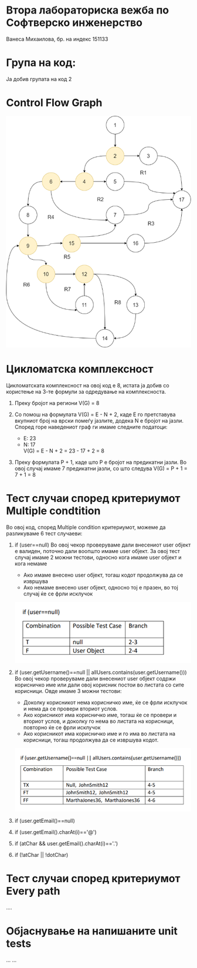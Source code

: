# Втора лабораториска вежба по Софтверско инженерство
Ванеса Михаилова, бр. на индекс 151133

# Група на код:
Ја добив групата на код 2

# Control Flow Graph
![alt text](https://github.com/vmihailova/SI_Lab2_151133/blob/master/151133_Control_Flow.png?raw=true)

# Цикломатска комплексност
Цикломатската комплексност на овој код е 8, истата ја добив со користење на 3-те формули за одредување на комплексноста.

1. Преку бројот на региони
   V(G) = 8
   
2. Со помош на формулата V(G) = E - N + 2, каде E го претставува вкупниот број на врски помеѓу јазлите, додека N е бројот на јазли.     
   Според горе наведениот граф ги имаме следните податоци:
   - E: 23
   - N: 17   
   V(G) = E - N + 2 = 23 - 17 + 2 = 8

3. Преку формулата P + 1, каде што P е бројот на предикатни јазли. Во овој случај имаме 7 предикатни јазли, со што следува
   V(G) = P + 1 = 7 + 1 = 8


# Тест случаи според критериумот Multiple condtition

Во овој код, според Multiple condition критериумот, можеме да разликуваме 6 тест случаеви:

 1. if (user==null) 
    Во овој чекор проверуваме дали внесениот user објект е валиден, поточно дали воопшто имаме user објект. 
    За овој тест случај имаме 2 можни тестови, односно кога имаме user објект и кога немаме
     - Ако имаме внесено user објект, тогаш кодот продолжува да се извршува
     - Ако немаме внесено user објект, односно тој е празен, во тој случај ќе се фрли исклучок
     
    ![alt text](https://github.com/vmihailova/SI_lab2_151133/blob/master/MultipleConditionsDATA/MC1.png?raw=true)
    
 
 2. if (user.getUsername()==null || allUsers.contains(user.getUsername()))
    Во овој чекор проверуваме дали внесениот user објект содржи корисничко име или дали овој корисник постои во листата со сите корисници.
    Овде имаме 3 можни тестови:
    - Доколку корисникот нема корисничко име, ќе се фрли исклучок и нема да се провери вториот услов.
    - Ако корисникот има корисничко име, тогаш ќе се провери и вториот услов, и доколку го нема во листата на корисници, повторно ќе се фрли исклучок
    - Ако корисникот има корисничко име и го има во листата на корисници, тогаш продолжува да се извршува кодот.
    
    ![alt text](https://github.com/vmihailova/SI_lab2_151133/blob/master/MultipleConditionsDATA/MC2.png?raw=true)
    
 
 3. if (user.getEmail()==null)
 
 
 4. if (user.getEmail().charAt(i)=='@')
 
 
 5. if (atChar && user.getEmail().charAt(i)=='.')
 
 
 6. if (!atChar || !dotChar)


# Тест случаи според критериумот Every path
....

# Објаснување на напишаните unit tests
... ...
